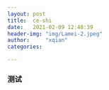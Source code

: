 ```yaml
---
layout: post
title:  ce-shi
date:   2021-02-09 12:48:39
header-img: "img/Lamei-2.jpeg"
author:     "xqian"
categories: 

---
```


### 测试
    